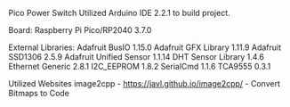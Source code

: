 Pico Power Switch
Utilized Arduino IDE 2.2.1 to build project.

Board:
  Raspberry Pi Pico/RP2040 3.7.0
  
External Libraries:
  Adafruit BusIO 1.15.0
  Adafruit GFX Library 1.11.9
  Adafruit SSD1306 2.5.9
  Adafruit Unified Sensor 1.1.14
  DHT Sensor Library 1.4.6
  Ethernet Generic 2.8.1
  I2C_EEPROM 1.8.2
  SerialCmd 1.1.6
  TCA9555 0.3.1

Utilized Websites
  image2cpp - https://javl.github.io/image2cpp/ - Convert Bitmaps to Code
  
